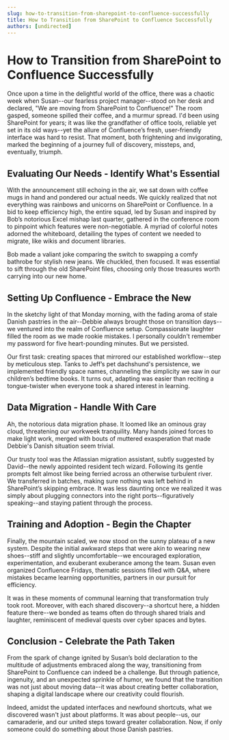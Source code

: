 ```yaml
---
slug: how-to-transition-from-sharepoint-to-confluence-successfully
title: How to Transition from SharePoint to Confluence Successfully
authors: [undirected]
---
```


# How to Transition from SharePoint to Confluence Successfully

Once upon a time in the delightful world of the office, there was a chaotic week when Susan--our fearless project manager--stood on her desk and declared, "We are moving from SharePoint to Confluence!" The room gasped, someone spilled their coffee, and a murmur spread. I'd been using SharePoint for years; it was like the grandfather of office tools, reliable yet set in its old ways--yet the allure of Confluence’s fresh, user-friendly interface was hard to resist. That moment, both frightening and invigorating, marked the beginning of a journey full of discovery, missteps, and, eventually, triumph.

## Evaluating Our Needs - Identify What's Essential

With the announcement still echoing in the air, we sat down with coffee mugs in hand and pondered our actual needs. We quickly realized that not everything was rainbows and unicorns on SharePoint or Confluence. In a bid to keep efficiency high, the entire squad, led by Susan and inspired by Bob’s notorious Excel mishap last quarter, gathered in the conference room to pinpoint which features were non-negotiable. A myriad of colorful notes adorned the whiteboard, detailing the types of content we needed to migrate, like wikis and document libraries.

Bob made a valiant joke comparing the switch to swapping a comfy bathrobe for stylish new jeans. We chuckled, then focused. It was essential to sift through the old SharePoint files, choosing only those treasures worth carrying into our new home.

## Setting Up Confluence - Embrace the New

In the sketchy light of that Monday morning, with the fading aroma of stale Danish pastries in the air--Debbie always brought those on transition days--we ventured into the realm of Confluence setup. Compassionate laughter filled the room as we made rookie mistakes. I personally couldn't remember my password for five heart-pounding minutes. But we persisted. 

Our first task: creating spaces that mirrored our established workflow--step by meticulous step. Tanks to Jeff’s pet dachshund's persistence, we implemented friendly space names, channeling the simplicity we saw in our children’s bedtime books. It turns out, adapting was easier than reciting a tongue-twister when everyone took a shared interest in learning.

## Data Migration - Handle With Care

Ah, the notorious data migration phase. It loomed like an ominous gray cloud, threatening our workweek tranquility. Many hands joined forces to make light work, merged with bouts of muttered exasperation that made Debbie's Danish situation seem trivial. 

Our trusty tool was the Atlassian migration assistant, subtly suggested by David--the newly appointed resident tech wizard. Following its gentle prompts felt almost like being ferried across an otherwise turbulent river. We transferred in batches, making sure nothing was left behind in SharePoint’s skipping embrace. It was less daunting once we realized it was simply about plugging connectors into the right ports--figuratively speaking--and staying patient through the process.

## Training and Adoption - Begin the Chapter

Finally, the mountain scaled, we now stood on the sunny plateau of a new system. Despite the initial awkward steps that were akin to wearing new shoes--stiff and slightly uncomfortable--we encouraged exploration, experimentation, and exuberant exuberance among the team. Susan even organized Confluence Fridays, thematic sessions filled with Q&A, where mistakes became learning opportunities, partners in our pursuit for efficiency.

It was in these moments of communal learning that transformation truly took root. Moreover, with each shared discovery--a shortcut here, a hidden feature there--we bonded as teams often do through shared trials and laughter, reminiscent of medieval quests over cyber spaces and bytes.

## Conclusion - Celebrate the Path Taken

From the spark of change ignited by Susan’s bold declaration to the multitude of adjustments embraced along the way, transitioning from SharePoint to Confluence can indeed be a challenge. But through patience, ingenuity, and an unexpected sprinkle of humor, we found that the transition was not just about moving data--it was about creating better collaboration, shaping a digital landscape where our creativity could flourish. 

Indeed, amidst the updated interfaces and newfound shortcuts, what we discovered wasn't just about platforms. It was about people--us, our camaraderie, and our united steps toward greater collaboration. Now, if only someone could do something about those Danish pastries.